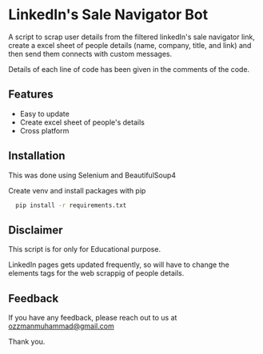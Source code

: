 
# LinkedIn's Sale Navigator Bot

A script to scrap user details from the filtered linkedIn's sale navigator link, create a excel sheet of people details (name, company, title, and link) and then send them connects with custom messages.

Details of each line of code has been given in the comments of the code.




## Features

- Easy to update
- Create excel sheet of people's details
- Cross platform


## Installation

This was done using Selenium and BeautifulSoup4

Create venv and install packages with pip

```bash
  pip install -r requirements.txt
```
    
## Disclaimer

This script is for only for Educational purpose.

LinkedIn pages gets updated frequently, so will have to change the elements tags for the web scrappig of people details.


## Feedback

If you have any feedback, please reach out to us at 
ozzmanmuhammad@gmail.com

Thank you.
